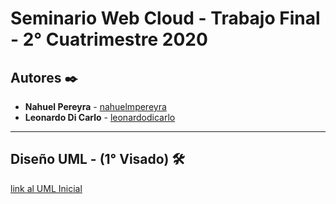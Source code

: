# Seminario Web Cloud - Trabajo Final - 2° Cuatrimestre 2020

## Autores ✒️

* **Nahuel Pereyra** - [nahuelmpereyra](https://github.com/nahuelmpereyra)
* **Leonardo Di Carlo** - [leonardodicarlo](https://github.com/leonardodicarlo)

***

## Diseño UML - (1° Visado) 🛠️
[link al UML Inicial](https://app.diagrams.net/#G1H8Mv_wtT88YW1fZ2egOgU7bcDING7Wiu)
